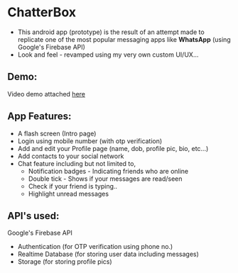 # ChatterBox

- This android app (prototype) is the result of an attempt made to replicate one of the most popular messaging apps like **WhatsApp** (using Google's Firebase API)
- Look and feel - revamped using my very own custom UI/UX...


## Demo:
Video demo attached [here](https://user-images.githubusercontent.com/49451772/122814847-5d0d3f80-d2f2-11eb-818d-3a7d10af8b93.mp4)



## App Features:
- A flash screen (Intro page)
- Login using mobile number (with otp verification)
- Add and edit your Profile page (name, dob, profile pic, bio, etc...)
- Add contacts to your social network
- Chat feature including but not limited to,
    - Notification badges - Indicating friends who are online
    - Double tick - Shows if your messages are read/seen
    - Check if your friend is typing..
    - Highlight unread messages


## API's used:
Google's Firebase API
  - Authentication (for OTP verification using phone no.)
  - Realtime Database (for storing user data including messages)
  - Storage (for storing profile pics)
